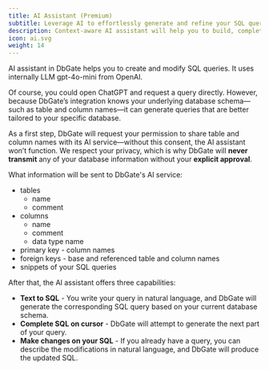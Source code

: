 ```yaml
---
title: AI Assistant (Premium)
subtitle: Leverage AI to effortlessly generate and refine your SQL queries with ease
description: Context-aware AI assistant will help you to build, complete or change your SQL queries
icon: ai.svg
weight: 14
---
```


AI assistant in DbGate helps you to create and modify SQL queries. It uses internally LLM gpt-4o-mini from OpenAI.

Of course, you could open ChatGPT and request a query directly. However, because DbGate’s integration knows your underlying database schema—such as table and column names—it can generate queries that are better tailored to your specific database.

As a first step, DbGate will request your permission to share table and column names with its AI service—without this consent, the AI assistant won’t function. We respect your privacy, which is why DbGate will **never transmit** any of your database information without your **explicit approval**.

What information will be sent to DbGate's AI service:
- tables
  - name
  - comment
- columns
  - name
  - comment
  - data type name
- primary key - column names
- foreign keys - base and referenced table and column names
- snippets of your SQL queries


After that, the AI assistant offers three capabilities:
- **Text to SQL** - You write your query in natural language, and DbGate will generate the corresponding SQL query based on your current database schema.
- **Complete SQL on cursor** - DbGate will attempt to generate the next part of your query.
- **Make changes on your SQL** - If you already have a query, you can describe the modifications in natural language, and DbGate will produce the updated SQL.
